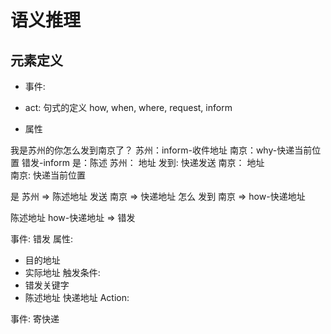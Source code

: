 # 语义推理

## 元素定义

- 事件: 

- act: 句式的定义
    how, when, where, request, inform

- 属性



我是苏州的你怎么发到南京了？ 苏州：inform-收件地址  南京：why-快递当前位置    错发-inform
 是：陈述 
 苏州： 地址
 发到: 快递发送
 南京： 地址  
 南京: 快递当前位置    


是 苏州 =>  陈述地址
 发送 南京 => 快递地址
 怎么 发到 南京  => how-快递地址

陈述地址 how-快递地址 =>   错发


事件: 错发
  属性:
  - 目的地址
  - 实际地址
  触发条件:
  - 错发关键字
  - 陈述地址 快递地址
Action:



事件: 寄快递
